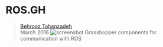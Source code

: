 # ROS.GH

> [Behrooz Tahanzadeh](http://b-tz.com)<br/>
> March 2016
![screenshot](https://raw.githubusercontent.com/behrooz-tahanzadeh/ROS.GH/master/assets/cover.gif)
Grasshopper components for communication with ROS
